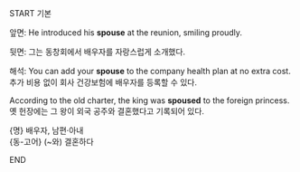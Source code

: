 START
기본

앞면:
He introduced his **spouse** at the reunion, smiling proudly.

뒷면:
그는 동창회에서 배우자를 자랑스럽게 소개했다.

해석:
You can add your **spouse** to the company health plan at no extra cost.  
추가 비용 없이 회사 건강보험에 배우자를 등록할 수 있다.

According to the old charter, the king was **spoused** to the foreign princess.  
옛 헌장에는 그 왕이 외국 공주와 결혼했다고 기록되어 있다.

{명} 배우자, 남편·아내  
{동-고어} (~와) 결혼하다
<!--ID: 1747104094516-->
END